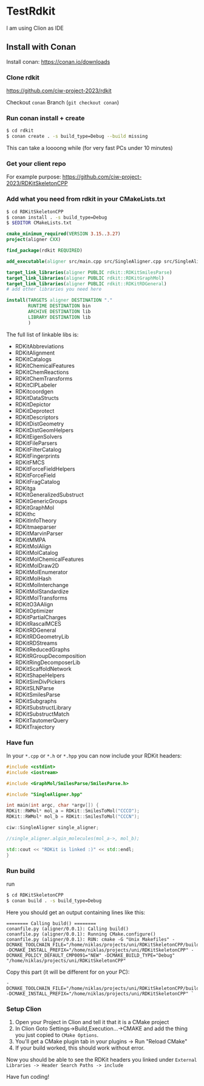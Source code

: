 # TestRdkit

I am using Clion as IDE

## Install with Conan
Install conan: https://conan.io/downloads

### Clone rdkit 
https://github.com/ciw-project-2023/rdkit

Checkout `conan` Branch (`git checkout conan`)

### Run conan install + create

```bash
$ cd rdkit
$ conan create . -s build_type=Debug --build missing
```

This can take a loooong while (for very fast PCs under 10 minutes)

### Get your client repo
For example purpose:
https://github.com/ciw-project-2023/RDKitSkeletonCPP

### Add what you need from rdkit in your CMakeLists.txt
```sh
$ cd RDKitSkeletonCPP
$ conan install . -s build_type=Debug
$ $EDITOR CMakeLists.txt
```

```cmake
cmake_minimum_required(VERSION 3.15..3.27)
project(aligner CXX)

find_package(rdkit REQUIRED)

add_executable(aligner src/main.cpp src/SingleAligner.cpp src/SingleAligner.hpp)

target_link_libraries(aligner PUBLIC rdkit::RDKitSmilesParse)
target_link_libraries(aligner PUBLIC rdkit::RDKitGraphMol)
target_link_libraries(aligner PUBLIC rdkit::RDKitRDGeneral)
# add other libraries you need here

install(TARGETS aligner DESTINATION "."
        RUNTIME DESTINATION bin
        ARCHIVE DESTINATION lib
        LIBRARY DESTINATION lib
        )
```

The full list of linkable libs is:
-  RDKitAbbreviations
-  RDKitAlignment
-  RDKitCatalogs
-  RDKitChemicalFeatures
-  RDKitChemReactions
-  RDKitChemTransforms
-  RDKitCIPLabeler
-  RDKitcoordgen
-  RDKitDataStructs
-  RDKitDepictor
-  RDKitDeprotect
-  RDKitDescriptors
-  RDKitDistGeometry
-  RDKitDistGeomHelpers
-  RDKitEigenSolvers
-  RDKitFileParsers
-  RDKitFilterCatalog
-  RDKitFingerprints
-  RDKitFMCS
-  RDKitForceFieldHelpers
-  RDKitForceField
-  RDKitFragCatalog
-  RDKitga
-  RDKitGeneralizedSubstruct
-  RDKitGenericGroups
-  RDKitGraphMol
-  RDKithc
-  RDKitInfoTheory
-  RDKitmaeparser
-  RDKitMarvinParser
-  RDKitMMPA
-  RDKitMolAlign
-  RDKitMolCatalog
-  RDKitMolChemicalFeatures
-  RDKitMolDraw2D
-  RDKitMolEnumerator
-  RDKitMolHash
-  RDKitMolInterchange
-  RDKitMolStandardize
-  RDKitMolTransforms
-  RDKitO3AAlign
-  RDKitOptimizer
-  RDKitPartialCharges
-  RDKitRascalMCES
-  RDKitRDGeneral
-  RDKitRDGeometryLib
-  RDKitRDStreams
-  RDKitReducedGraphs
-  RDKitRGroupDecomposition
-  RDKitRingDecomposerLib
-  RDKitScaffoldNetwork
-  RDKitShapeHelpers
-  RDKitSimDivPickers
-  RDKitSLNParse
-  RDKitSmilesParse
-  RDKitSubgraphs
-  RDKitSubstructLibrary
-  RDKitSubstructMatch
-  RDKitTautomerQuery
-  RDKitTrajectory

### Have fun
In your `*.cpp` or `*.h` or `*.hpp` you can now include your RDKit headers:
```c++
#include <cstdint>
#include <iostream>

#include <GraphMol/SmilesParse/SmilesParse.h>

#include "SingleAligner.hpp"

int main(int argc, char *argv[]) {
RDKit::RWMol* mol_a = RDKit::SmilesToMol("CCCO");
RDKit::RWMol* mol_b = RDKit::SmilesToMol("CCCN");

ciw::SingleAligner single_aligner;

//single_aligner.algin_molecules(mol_a->, mol_b);

std::cout << "RDKit is linked :)" << std::endl;
}
```

### Run build
run
```bash
$ cd RDKitSkeletonCPP
$ conan build . -s build_type=Debug
```

Here you should get an output containing lines like this:
```
======== Calling build() ========
conanfile.py (aligner/0.0.1): Calling build()
conanfile.py (aligner/0.0.1): Running CMake.configure()
conanfile.py (aligner/0.0.1): RUN: cmake -G "Unix Makefiles" -DCMAKE_TOOLCHAIN_FILE="/home/niklas/projects/uni/RDKitSkeletonCPP/build/Debug/generators/conan_toolchain.cmake" -DCMAKE_INSTALL_PREFIX="/home/niklas/projects/uni/RDKitSkeletonCPP" -DCMAKE_POLICY_DEFAULT_CMP0091="NEW" -DCMAKE_BUILD_TYPE="Debug" "/home/niklas/projects/uni/RDKitSkeletonCPP"
```

Copy this part (it will be different for on your PC): 
```
-DCMAKE_TOOLCHAIN_FILE="/home/niklas/projects/uni/RDKitSkeletonCPP/build/Debug/generators/conan_toolchain.cmake" -DCMAKE_INSTALL_PREFIX="/home/niklas/projects/uni/RDKitSkeletonCPP" `
```

### Setup Clion
1. Open your Project in Clion and tell it that it is a CMake project
2. In Clion Goto Settings->Build,Execution...->CMAKE and add the thing you just copied to `CMake Options`.
3. You'll get a CMake plugin tab in your plugins -> Run "Reload CMake"
4. If your build worked, this should work without error. 

Now you should be able to see the RDKit headers you linked under `External Libraries -> Header Search Paths -> include`

Have fun coding!